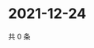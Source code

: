 # 2021-12-24

共 0 条

<!-- BEGIN WEIBO -->
<!-- 最后更新时间 Fri Dec 24 2021 22:00:29 GMT+0800 (China Standard Time) -->

<!-- END WEIBO -->
